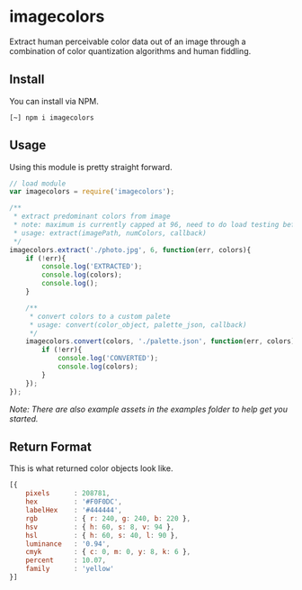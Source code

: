 
# imagecolors

Extract human perceivable color data out of an image through a combination of color quantization algorithms and human fiddling.

## Install

You can install via NPM.

```shell
[~] npm i imagecolors
```

## Usage

Using this module is pretty straight forward.

```javascript
// load module
var imagecolors = require('imagecolors');

/**
 * extract predominant colors from image
 * note: maximum is currently capped at 96, need to do load testing before raising
 * usage: extract(imagePath, numColors, callback)
 */
imagecolors.extract('./photo.jpg', 6, function(err, colors){
    if (!err){
        console.log('EXTRACTED');
        console.log(colors);
        console.log();
    }

    /**
     * convert colors to a custom palete
     * usage: convert(color_object, palette_json, callback)
     */
    imagecolors.convert(colors, './palette.json', function(err, colors){
        if (!err){
            console.log('CONVERTED');
            console.log(colors);
        }
    });
});
```

_Note: There are also example assets in the examples folder to help get you started._

## Return Format

This is what returned color objects look like.

```javascript
[{
    pixels      : 208781,
    hex         : '#F0F0DC',
    labelHex    : '#444444',
    rgb         : { r: 240, g: 240, b: 220 },
    hsv         : { h: 60, s: 8, v: 94 },
    hsl         : { h: 60, s: 40, l: 90 },
    luminance   : '0.94',
    cmyk        : { c: 0, m: 0, y: 8, k: 6 },
    percent     : 10.07,
    family      : 'yellow'
}]
```

